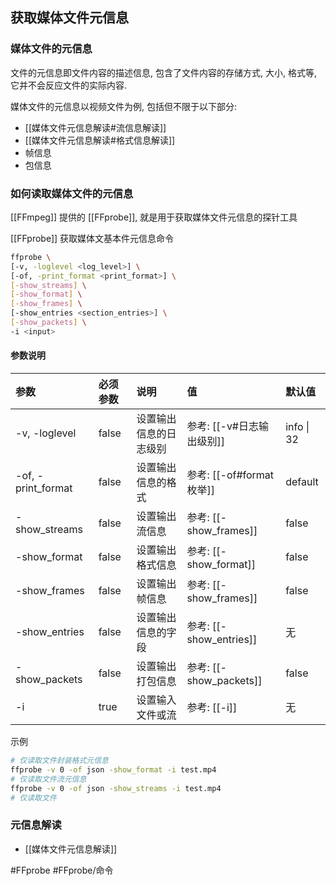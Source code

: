 ## 获取媒体文件元信息

### 媒体文件的元信息
文件的元信息即文件内容的描述信息, 包含了文件内容的存储方式, 大小, 格式等, 它并不会反应文件的实际内容.

媒体文件的元信息以视频文件为例, 包括但不限于以下部分:
- [[媒体文件元信息解读#流信息解读]]
- [[媒体文件元信息解读#格式信息解读]]
- 帧信息
- 包信息

### 如何读取媒体文件的元信息
[[FFmpeg]] 提供的 [[FFprobe]], 就是用于获取媒体文件元信息的探针工具

[[FFprobe]] 获取媒体文基本件元信息命令
```bash
ffprobe \
[-v, -loglevel <log_level>] \
[-of, -print_format <print_format>] \
[-show_streams] \
[-show_format] \
[-show_frames] \
[-show_entries <section_entries>] \
[-show_packets] \
-i <input>
```

#### 参数说明
|参数|必须参数|说明|值|默认值|
|:-|:-|:-|:-|:-|
|-v, -loglevel|false|设置输出信息的日志级别|参考: [[-v#日志输出级别]]|info \| 32|
|-of, -print_format|false|设置输出信息的格式|参考: [[-of#format枚举]]|default|
|-show_streams|false|设置输出流信息|参考: [[-show_frames]]|false|
|-show_format|false|设置输出格式信息|参考: [[-show_format]]|false|
|-show_frames|false|设置输出帧信息|参考: [[-show_frames]]|false|
|-show_entries|false|设置输出信息的字段|参考: [[-show_entries]]|无|
|-show_packets|false|设置输出打包信息|参考: [[-show_packets]]|false|
|-i|true|设置输入文件或流|参考: [[-i]]|无|

示例
```bash
# 仅读取文件封装格式元信息
ffprobe -v 0 -of json -show_format -i test.mp4
# 仅读取文件流元信息
ffprobe -v 0 -of json -show_streams -i test.mp4
# 仅读取文件
```

### 元信息解读
- [[媒体文件元信息解读]]

#FFprobe #FFprobe/命令 
